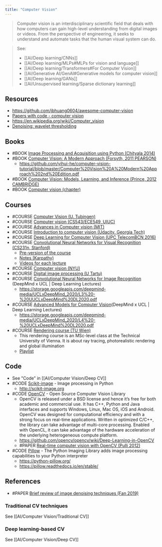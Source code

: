 ```yaml
---
title: "Computer Vision"
---
```


> Computer vision is an interdisciplinary scientific field that deals with how computers can gain high-level understanding from digital images or videos. From the perspective of engineering, it seeks to understand and automate tasks that the human visual system can do.

> See: 
> - [[AI/Deep learning/CNNs]]
> - [[AI/Deep learning/MLPs#MLPs for vision and language]]
> - [[AI/Deep learning/Transformers#For Computer Vision]]
> - [[AI/Generative AI/GenAI#Generative models for computer vision]]
> - [[AI/Deep learning/GANs]]
> - [[AI/Unsupervised learning/Sparse dictionary learning]]


## Resources
- https://github.com/jbhuang0604/awesome-computer-vision
- [Papers with code - computer vision](https://paperswithcode.com/area/computer-vision)
- https://en.wikipedia.org/wiki/Computer_vision
- [Denoising: wavelet thresholding](https://blancosilva.wordpress.com/teaching/mathematical-imaging/denoising-wavelet-thresholding/)

## Books
- #BOOK [Image Processing and Acquisition using Python (Chityala 2014)](https://www.crcpress.com/Image-Processing-and-Acquisition-using-Python/Chityala-Pudipeddi/p/book/9781466583757)
- #BOOK [Computer Vision: A Modern Approach (Forsyth, 2011 PEARSON)](https://www.pearson.com/us/higher-education/program/Forsyth-Computer-Vision-A-Modern-Approach-2nd-Edition/PGM111082.html)
	- https://github.com/yihui-he/computer-vision-tutorial/blob/master/Computer%20Vision%20A%20Modern%20Approach%202nd%20Edition.pdf
- #BOOK [Computer Vision: Models, Learning, and Inference (Prince, 2012 CAMBRIDGE)](http://www.computervisionmodels.com/)
- #BOOK [Computer vision (chapter)](https://d2l.ai/chapter_computer-vision/index.html)

## Courses
- #COURSE [Computer Vision (U. Tubingen)](https://uni-tuebingen.de/fakultaeten/mathematisch-naturwissenschaftliche-fakultaet/fachbereiche/informatik/lehrstuehle/autonomous-vision/lectures/computer-vision/)
- #COURSE [Computer vision (CS543/ECE549, UIUC)](https://courses.engr.illinois.edu/cs543/sp2015/)
- #COURSE [Advances in Computer vision (MIT)](http://6.869.csail.mit.edu/fa18/)
- #COURSE [Introduction to computer vision (Udacity, Georgia Tech)](https://www.udacity.com/course/introduction-to-computer-vision--ud810)
- #COURSE [Deep Learning for Computer Vision (UPC TelecomBCN 2016)](http://imatge-upc.github.io/telecombcn-2016-dlcv/)
- #COURSE [Convolutional Neural Networks for Visual Recognition (CS231n, Stanford)](http://cs231n.github.io/)
	- [Pre-version of the course](http://karpathy.github.io/neuralnets/)
	- [Notes (Karpathy)](http://cs231n.github.io/)
	- [Videos for each lecture](https://www.youtube.com/playlist?list=PLkt2uSq6rBVctENoVBg1TpCC7OQi31AlC)
- #COURSE [Computer vision (NYU)](https://cs.nyu.edu/~fergus/teaching/vision/)
- #COURSE [Digital image processing (U Tartu)](https://sisu.ut.ee/dev/imageprocessing/avaleht)
- #COURSE [Convolutional Neural Networks for Image Recognition](https://www.youtube.com/watch?v=shVKhOmT0HE&list=PLqYmG7hTraZCDxZ44o4p3N5Anz3lLRVZF&index=3&t=1s) (DeepMind x UCL | Deep Learning Lectures)
	- https://storage.googleapis.com/deepmind-media/UCLxDeepMind_2020/L3%20-%20UUCLxDeepMind%20DL2020.pdf
- #COURSE [Advanced Models for Computer Vision](https://www.youtube.com/watch?v=_aUq7lmMfxo&list=PLqYmG7hTraZCDxZ44o4p3N5Anz3lLRVZF&index=4)(DeepMind x UCL | Deep Learning Lectures)
	- https://storage.googleapis.com/deepmind-media/UCLxDeepMind_2020/L4%20-%20UCLxDeepMind%20DL2020.pdf
- #COURSE [Rendering course (TU Wien)](https://users.cg.tuwien.ac.at/zsolnai/gfx/rendering-course/)
	- This rendering course is an MSc-level class at the Technical University of Vienna. It is about ray tracing, photorealistic rendering and global illumination
	- [Playlist](https://www.youtube.com/playlist?list=PLujxSBD-JXgnGmsn7gEyN28P1DnRZG7qi)

## Code
- See "Code" in [[AI/Computer Vision/Deep CV]]
- #CODE [Scikit-image](https://github.com/scikit-image/scikit-image) - Image processing in Python
	- http://scikit-image.org
- #CODE [OpenCV](https://opencv.org/) - Open Source Computer Vision Library
	- OpenCV is released under a BSD license and hence it’s free for both academic and commercial use. It has C++, Python and Java interfaces and supports Windows, Linux, Mac OS, iOS and Android. OpenCV was designed for computational efficiency and with a strong focus on real-time applications. Written in optimized C/C++, the library can take advantage of multi-core processing. Enabled with OpenCL, it can take advantage of the hardware acceleration of the underlying heterogeneous compute platform.
	- https://github.com/opencv/opencv/wiki/Deep-Learning-in-OpenCV
	- #PAPER [Real-time computer vision with OpenCV (Pulli 2012)](https://dl.acm.org/doi/10.1145/2184319.2184337)
- #CODE [Pillow](https://github.com/python-pillow/Pillow) - The Python Imaging Library adds image processing capabilities to your Python interpreter
	- https://python-pillow.org/
	- https://pillow.readthedocs.io/en/stable/
	
## References
- #PAPER [Brief review of image denoising techniques (Fan 2019)](https://vciba.springeropen.com/articles/10.1186/s42492-019-0016-7)

### Traditional CV techniques
See [[AI/Computer Vision/Traditional CV]]

### Deep learning-based CV
See [[AI/Computer Vision/Deep CV]]



